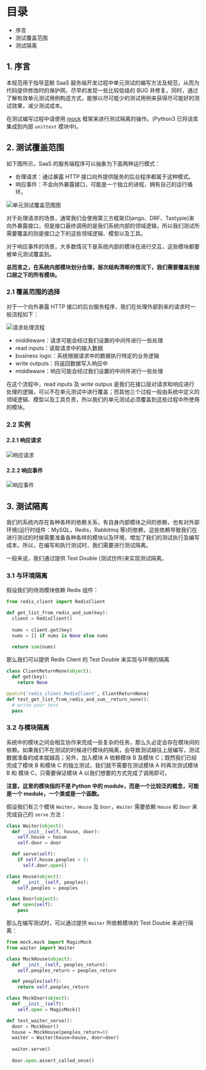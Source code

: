 # 目录

- 序言
- 测试覆盖范围
- 测试隔离

## 1. 序言

本规范用于指导蓝鲸 SaaS 服务端开发过程中单元测试的编写方法及规范，从而为代码提供修改时的保护网，尽早的发现一些比较低级的 BUG 并修复。同时，通过了解有效单元测试用例构造方式，能够以尽可能少的测试用例来获得尽可能好的测试效果，减少测试成本。

在测试编写过程中请使用 [mock](https://pypi.org/project/mock/) 框架来进行测试隔离的操作。(Python3 已将该库集成到内部 `unittest` 模块中)。

## 2. 测试覆盖范围

如下图所示，SaaS 的服务端程序可以抽象为下面两种运行模式：

- 处理请求：通过暴露 HTTP 接口向外提供服务的后台程序都属于这种模式。
- 响应事件：不会向外暴露接口，可能是一个独立的进程，拥有自己的运行循环。

![单元测试覆盖范围图](./media/test_scope.png)

对于处理请求的场景，通常我们会使用第三方框架(Django、DRF、Tastypie)来向外暴露接口，但是接口最终调用的是我们系统内部的领域逻辑，所以我们测试所需要覆盖的则是接口之下的这些领域逻辑、模型以及工具。

对于响应事件的场景，大多数情况下是系统内部的模块在进行交互，这些模块都要被单元测试覆盖到。

**总而言之，在系统内部模块划分合理，层次结构清晰的情况下，我们需要覆盖到接口层之下的所有模块。**

### 2.1 覆盖范围的选择

对于一个向外暴露 HTTP 接口的后台服务程序，我们在处理外部到来的请求时一般流程如下：

![请求处理流程](./media/test_scope_choose.png)

- middleware：请求可能会经过我们设置的中间件进行一些处理
- read inputs：读取请求中的输入数据
- business logic：系统根据请求中的数据执行特定的业务逻辑
- write outputs：将返回数据写入响应中
- middleware：响应可能会经过我们设置的中间件进行一些处理

在这个流程中，read inputs 及 write outpus 是我们在接口层对请求和响应进行处理的逻辑，可以不在单元测试中进行覆盖；而其他三个过程一般由系统中定义的领域逻辑、模型以及工具负责，所以我们的单元测试必须覆盖到这些过程中所使用的模块。

### 2.2 实例

#### 2.2.1 响应请求

![响应请求](./media/request_process.png)

#### 2.2.2 响应事件

![响应事件](./media/event_process.png)

## 3. 测试隔离

我们的系统内存在各种各样的依赖关系，有自身内部模块之间的依赖，也有对外部环境(运行时组件：MySQL，Redis，Rabbitmq 等)的依赖，这些依赖导致我们在进行测试的时候需要准备各种各样的模块以及环境，增加了我们的测试执行及编写成本，所以，在编写和执行测试时，我们需要进行测试隔离。

一般来说，我们通过提供 Test Double (测试仿件)来实现测试隔离。

### 3.1 与环境隔离

假设我们的待测模块依赖 Redis 组件：

```python
from redis_client import RedisClient

def get_list_from_redis_and_sum(key):
  client = RedisClient()
  
  nums = client.get(key)
  nums = [] if nums is None else nums
  
  return sum(nums)
```

那么我们可以提供 Redis Client 的 Test Double 来实现与环境的隔离

```python
class ClientReturnNone(object):
  def get(key):
    return None

@patch('redis_client.RedisClient', ClientReturnNone)
def test_get_list_from_redis_and_sum__return_none():
  # write your test
  pass
```

### 3.2 与模块隔离

系统中的模块之间会相互协作来完成一些复杂的任务，那么久必定会存在模块间的依赖。如果我们不在测试的时候进行模块的隔离，会导致测试越往上层编写，测试数据准备的成本就越高；另外，加入模块 A 依赖模块 B 及模块 C；既然我们已经完成了模块 B 和模块 C 的独立测试，我们就不需要在测试模块 A 时再次测试模块 B 和 模块 C，只需要保证模块 A 以我们想要的方式完成了调用即可。

**注意，这里的模块指的不是 Python 中的 module，而是一个比较泛的概念，可能是一个 module，一个类或是一个函数。**

假设我们有三个模块 `Waiter`，`House` 及 `Door`，`Waiter` 需要依赖 `House` 和 `Door` 来完成自己的 `serve` 方法：

```python
class Waiter(object):
  def __init__(self, house, door):
    self.house = hosue
    self.door = door

  def serve(self):
    if self.house.peoples > 5:
      self.door.open()

class House(object):
  def __init__(self, peoples):
    self.peoples = peoples

class Door(object):
  def open(self):
    pass
```

那么在编写测试时，可以通过提供 `Waiter` 所依赖模块的 Test Double 来进行隔离：

```python
from mock.mock import MagicMock
from waiter import Waiter

class MockHouse(object):
  def __init__(self, peoples_return):
    self.peoples_return = peoples_return

  def peoples(self):
    return self.peoples_return

class MockDoor(object):
  def __init__(self):
    self.open = MagicMock()

def test_waiter_serve():
  door = MockDoor()
  house = MockHouse(peoples_return=6)
  waiter = Waiter(house=house, door=door)
  
  waiter.serve()
  
  door.open.assert_called_once()
```
